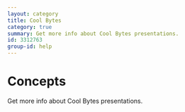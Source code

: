 ```yaml
---
layout: category
title: Cool Bytes
category: true
summary: Get more info about Cool Bytes presentations.
id: 3312763
group-id: help
---
```


# Concepts
Get more info about Cool Bytes presentations.
